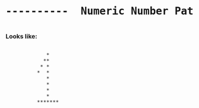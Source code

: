 
<pre><h1 align="center">----------  Numeric Number Patter #1  ----------</h1></pre>


### Looks like:

<pre>
  
             *
            **
           * *
          *  *
             *
             *
             *
             *
          *******
                 
                 
</pre>
